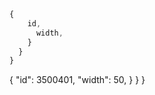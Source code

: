 ---
---








```js
{
    id,
      width,
    }
  }
}
```



{
    "id": 3500401,
      "width": 50,
    }
  }
}
```

























